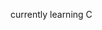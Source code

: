 currently learning C

<!---
alxndryy/alxndryy is a ✨ special ✨ repository because its `README.md` (this file) appears on your GitHub profile.
You can click the Preview link to take a look at your changes.
--->
